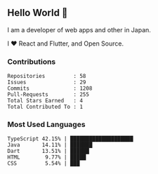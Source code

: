 ## Hello World 👋

I am a developer of web apps and other in Japan.

I ❤️ React and Flutter, and Open Source.

### Contributions

<!-- contributions start -->

    Repositories         : 58
    Issues               : 29
    Commits              : 1208
    Pull-Requests        : 255
    Total Stars Earned   : 4
    Total Contributed To : 1

<!-- contributions end -->

### Most Used Languages

<!-- most-used-languages start -->

    TypeScript 42.15% | ████████████████████
    Java       14.11% | ███████
    Dart       13.51% | ██████
    HTML        9.77% | █████
    CSS         5.54% | ███

<!-- most-used-languages end -->
